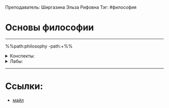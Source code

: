 Преподаватель: Ширгазина Эльза Рифовна
Тэг: #философия
# Основы философии
---
%%path:philosophy -path:+%%

<details>
    <summary>Конспекты:</summary>

| №      |        |        |        |        |        |        |        |        |         |
| ------ | ------ | ------ | ------ | ------ | ------ | ------ | ------ | ------ | ------- |
| [K1][]  | [K2][]  | [K3][]  | [K4][]  | [K5][]  | 6  | 7  | 8  | 9  | 10  |

</details>

<details>
    <summary>Лабы:</summary>

| №   |     |     |     |     |     |     |     |     |     |
| --- | --- | --- | --- | --- | --- | --- | --- | --- | --- |
|     |     |     |     |     |     |     |     |     |     |

</details>

[K1]: philosophy(1).md
[K2]: philosophy(2).md
[K3]: philosophy(3).md
[K4]: philosophy(4).md
[K5]: philosophy(5).md

---
# Ссылки:
- [майл](e.shirgazina804@gmail.com)